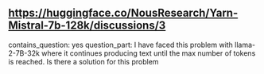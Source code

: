 ## https://huggingface.co/NousResearch/Yarn-Mistral-7b-128k/discussions/3

contains_question: yes
question_part: I have faced this problem with llama-2-7B-32k where it continues producing text until the max number of tokens is reached. Is there a solution for this problem 